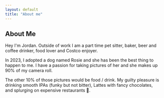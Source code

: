 ```yaml
---
layout: default
title: "About me"
---
```


## About Me

Hey I'm Jordan. Outside of work I am a part time pet sitter, baker, beer and coffee drinker, food lover and Costco enjoyer.

In 2023, I adopted a dog named Rosie and she has been the best thing to happen to me. I have a passion for taking pictures of her and she makes up 90% of my camera roll.

The other 10% of those pictures would be food / drink. My guilty pleasure is drinking smooth IPAs (funky but not bitter), Lattes with fancy chocolates, and splurging on expensive restaurants 🥡.
